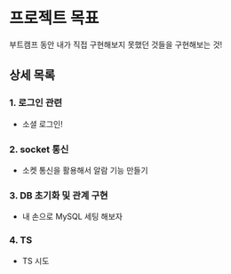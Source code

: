 # 프로젝트 목표

부트캠프 동안 내가 직접 구현해보지 못했던 것들을 구현해보는 것!

## 상세 목록

### 1. 로그인 관련

- 소셜 로그인!

### 2. socket 통신

- 소켓 통신을 활용해서 알람 기능 만들기

### 3. DB 초기화 및 관계 구현

- 내 손으로 MySQL 세팅 해보자

### 4. TS

- TS 시도
